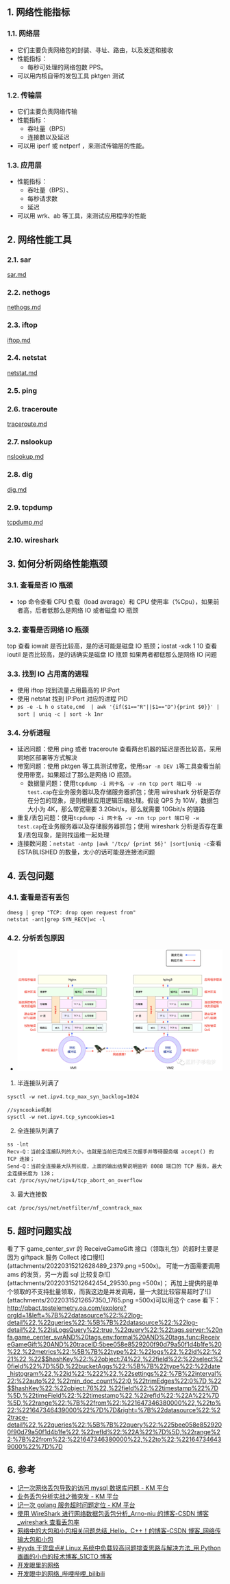 ## 1. 网络性能指标

### 1.1. 网络层

- 它们主要负责网络包的封装、寻址、路由，以及发送和接收
- 性能指标：
  - 每秒可处理的网络包数 PPS。
- 可以用内核自带的发包工具 pktgen 测试

### 1.2. 传输层

- 它们主要负责网络传输
- 性能指标：
  - 吞吐量（BPS）
  - 连接数以及延迟
- 可以用 iperf 或 netperf ，来测试传输层的性能。

### 1.3. 应用层

- 性能指标：
  - 吞吐量（BPS）、
  - 每秒请求数
  - 延迟
- 可以用 wrk、ab 等工具，来测试应用程序的性能

## 2. 网络性能工具

### 2.1. sar

[sar.md](../命令/sar.md)

### 2.2. nethogs

[nethogs.md](../命令/nethogs.md)

### 2.3. iftop

[iftop.md](../命令/iftop.md)

### 2.4. netstat

[netstat.md](../命令/netstat.md)

### 2.5. ping

### 2.6. traceroute

[traceroute.md](../命令/traceroute.md)

### 2.7. nslookup

[nslookup.md](../命令/nslookup.md)

### 2.8. dig

[dig.md](../命令/dig.md)

### 2.9. tcpdump

[tcpdump.md](../命令/tcpdump.md)

### 2.10. wireshark

## 3. 如何分析网络性能瓶颈

### 3.1. 查看是否 IO 瓶颈

- top 命令查看 CPU 负载（load average）和 CPU 使用率（%Cpu），如果前者高，后者低那么是网络 IO 或者磁盘 IO 瓶颈

### 3.2. 查看是否网络 IO 瓶颈

top 查看 iowait 是否比较高，是的话可能是磁盘 IO 瓶颈；iostat -xdk 1 10 查看 ioutil 是否比较高，是的话确实是磁盘 IO 瓶颈
如果两者都低那么是网络 IO 问题

### 3.3. 找到 IO 占用高的进程

- 使用 iftop 找到流量占用最高的 IP:Port
- 使用 netstat 找到 IP:Port 对应的进程 PID
- `ps -e -L h o state,cmd  | awk '{if($1=="R"||$1=="D"){print $0}}' | sort | uniq -c | sort -k 1nr`

### 3.4. 分析进程

- 延迟问题：使用 ping 或者 traceroute 查看两台机器的延迟是否比较高，采用同地区部署等方式解决
- 带宽问题：使用 pktgen 等工具测试带宽，使用`sar -n DEV 1`等工具查看当前使用带宽，如果超过了那么是网络 IO 瓶颈。
  - 数据量问题：使用`tcpdump -i 网卡名 -v -nn tcp port 端口号 -w test.cap`在业务服务器以及存储服务器抓包；使用 wireshark 分析是否存在分包的现象，是则根据应用逻辑压缩处理。假设 QPS 为 10W，数据包大小为 4K，那么带宽需要 3.2Gbit/s，那么就需要 10Gbit/s 的链路
- 重复/丢包问题：使用`tcpdump -i 网卡名 -v -nn tcp port 端口号 -w test.cap`在业务服务器以及存储服务器抓包；使用 wireshark 分析是否存在重复/丢包现象，是则找运维一起处理
- 连接数问题：`netstat -antp |awk '/tcp/ {print $6}' |sort|uniq -c`查看 ESTABLISHED 的数量，太小的话可能是连接池问题

## 4. 丢包问题

### 4.1. 查看是否有丢包

```
dmesg | grep "TCP: drop open request from"
netstat -ant|grep SYN_RECV|wc -l
```

### 4.2. 分析丢包原因

- ![](https://raw.githubusercontent.com/TDoct/images/master/1658033932_20220717125801619_23693.png)

1. 半连接队列满了

```
sysctl -w net.ipv4.tcp_max_syn_backlog=1024
```

```
//syncookie机制
sysctl -w net.ipv4.tcp_syncookies=1
```

2. 全连接队列满了

```
ss -lnt
Recv-Q：当前全连接队列的大小，也就是当前已完成三次握手并等待服务端 accept() 的 TCP 连接；
Send-Q：当前全连接最大队列长度，上面的输出结果说明监听 8088 端口的 TCP 服务，最大全连接长度为 128；
cat /proc/sys/net/ipv4/tcp_abort_on_overflow
```

3. 最大连接数

```
cat /proc/sys/net/netfilter/nf_conntrack_max
```

## 5. 超时问题实战

看了下 game_center_svr 的 ReceiveGameGift 接口（领取礼包）的超时主要是因为 giftpack 服务 Collect 接口慢![](attachments/20220315212628489_2379.png =500x)。
可能一方面需要调用 ams 的发货，另一方面 sql 比较复杂![](attachments/20220315212642454_29530.png =500x)；
再加上提供的是单个领取的不支持批量领取，而我这边是并发调用，量一大就比较容易超时了![](attachments/20220315212657350_1765.png =500x)可以用这个 case 看下：http://qbact.tpstelemetry.oa.com/explore?orgId=1&left=%7B%22datasource%22:%22log-detail%22,%22queries%22:%5B%7B%22datasource%22:%22log-detail%22,%22isLogsQuery%22:true,%22query%22:%22tags.server:%20nfa.game_center_svrAND%20tags.env:formal%20AND%20tags.func:ReceiveGameGift%20AND%20traceID:5bee058e8529200f90d79a50f1d4b1fe%20%22,%22metrics%22:%5B%7B%22type%22:%22logs%22,%22id%22:%221%22,%22$$hashKey%22:%22object:74%22,%22field%22:%22select%20field%22%7D%5D,%22bucketAggs%22:%5B%7B%22type%22:%22date_histogram%22,%22id%22:%222%22,%22settings%22:%7B%22interval%22:%22auto%22,%22min_doc_count%22:0,%22trimEdges%22:0%7D,%22$$hashKey%22:%22object:76%22,%22field%22:%22timestamp%22%7D%5D,%22timeField%22:%22timestamp%22,%22refId%22:%22A%22%7D%5D,%22range%22:%7B%22from%22:%221647346380000%22,%22to%22:%221647346439000%22%7D%7D&right=%7B%22datasource%22:%22trace-detail%22,%22queries%22:%5B%7B%22query%22:%225bee058e8529200f90d79a50f1d4b1fe%22,%22refId%22:%22A%22%7D%5D,%22range%22:%7B%22from%22:%221647346380000%22,%22to%22:%221647346439000%22%7D%7D

## 6. 参考

- [记一次网络丢包导致的访问 mysql 数据库问题 \- KM 平台](https://km.woa.com/articles/show/468550?kmref=search&from_page=1&no=7)
- [业务丢包分析实战之微突发 \- KM 平台](https://km.woa.com/articles/show/252062?kmref=search&from_page=1&no=10)
- [记一次 golang 服务超时问题定位 \- KM 平台](https://km.woa.com/articles/show/452363?kmref=search&from_page=1&no=1)
- [使用 WireShark 进行网络数据包丢包分析\_Arno\-niu 的博客\-CSDN 博客\_wireshark 查看丢包率](https://blog.csdn.net/qq_28948353/article/details/82015745)
- [网络中的大包和小包相关问题总结\_Hello，C\+\+！的博客\-CSDN 博客\_网络传输大包和小包](https://blog.csdn.net/qq_23350817/article/details/106691896)
- [\#yyds 干货盘点\# Linux 系统中负载较高问题排查思路与解决方法\_用 Python 画画的小白的技术博客\_51CTO 博客](https://blog.51cto.com/u_13640003/4603428)
- [开发眼里的网络](https://mp.weixin.qq.com/s/yMVD1NpP4gl_L1qAAXP-2Q)
- [开发眼中的网络\_哔哩哔哩\_bilibili](https://www.bilibili.com/video/BV1vL4y1P7fj/?spm_id_from=333.788&vd_source=79c9f80f56384444d88bfb3e4cf579df)

